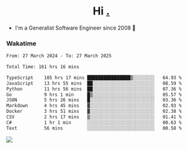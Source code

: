 <h1 align="center">Hi <a href="https://www.hackerrank.com/erasmosaraujo">.</a></h1>
 
- I'm a Generalist Software Engineer  since 2008 🚀
<!--  
<p align="left">
  <a href="https://github.com/erasmosoares/github-readme-stats">
    <img
      align="center"
      src="https://github-readme-stats.vercel.app/api/top-langs/?username=erasmosoares&theme=radical&layout=compact"
    />
  </a>
  <a href="https://github.com/erasmosoares/github-readme-stats">
    [![Harlok's WakaTime stats](https://github-readme-stats.vercel.app/api/wakatime?username=ffflabs)](https://github.com/anuraghazra/github-readme-stats)
  </a>
</p>

<!--
 ### Repo 
 
<p align="left">
 <a href="https://github.com/erasmosoares/github-readme-stats">
    <img
      align="center"
      height="165"
      src="https://github-readme-stats.vercel.app/api/pin?username=erasmosoares&repo=sample-node&title_color=fff&icon_color=f9f9f9&text_color=9f9f9f&bg_color=151515"
    />
  </a>
  <a href="https://github.com/erasmosoares/github-readme-stats">
    <img
      align="center"
      height="165"
      src="https://github-readme-stats.vercel.app/api/pin?username=erasmosoares&repo=sample-node&title_color=fff&icon_color=f9f9f9&text_color=9f9f9f&bg_color=151515"
    />
  </a>
</p>
-->

 ### Wakatime 

<!--START_SECTION:waka-->

```txt
From: 27 March 2024 - To: 27 March 2025

Total Time: 161 hrs 16 mins

TypeScript    105 hrs 17 mins ████████████████▒░░░░░░░░   64.93 %
JavaScript    13 hrs 55 mins  ██░░░░░░░░░░░░░░░░░░░░░░░   08.59 %
Python        11 hrs 56 mins  ██░░░░░░░░░░░░░░░░░░░░░░░   07.36 %
Go            9 hrs 1 min     █▒░░░░░░░░░░░░░░░░░░░░░░░   05.57 %
JSON          5 hrs 26 mins   █░░░░░░░░░░░░░░░░░░░░░░░░   03.36 %
Markdown      4 hrs 45 mins   ▓░░░░░░░░░░░░░░░░░░░░░░░░   02.93 %
Docker        3 hrs 51 mins   ▓░░░░░░░░░░░░░░░░░░░░░░░░   02.38 %
CSV           2 hrs 17 mins   ▒░░░░░░░░░░░░░░░░░░░░░░░░   01.41 %
C#            1 hr 1 min      ░░░░░░░░░░░░░░░░░░░░░░░░░   00.63 %
Text          56 mins         ░░░░░░░░░░░░░░░░░░░░░░░░░   00.58 %
```

<!--END_SECTION:waka-->

![](https://komarev.com/ghpvc/?username=erasmosoares&color=brightgreen)
